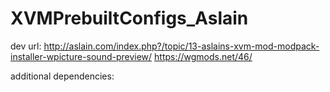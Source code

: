 # XVMPrebuiltConfigs_Aslain


dev url:
http://aslain.com/index.php?/topic/13-aslains-xvm-mod-modpack-installer-wpicture-sound-preview/
https://wgmods.net/46/





additional dependencies:



